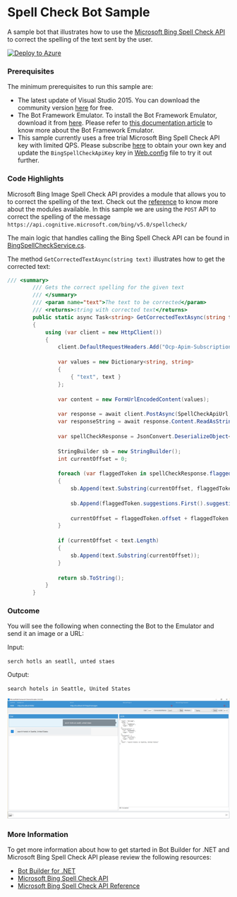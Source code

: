 ﻿# Spell Check Bot Sample

A sample bot that illustrates how to use the [Microsoft Bing Spell Check API](https://www.microsoft.com/cognitive-services/en-us/bing-spell-check-api) to correct the spelling of the text sent by the user.

[![Deploy to Azure](http://azuredeploy.net/deploybutton.png)](https://azuredeploy.net)

### Prerequisites

The minimum prerequisites to run this sample are:
* The latest update of Visual Studio 2015. You can download the community version [here](http://www.visualstudio.com) for free.
* The Bot Framework Emulator. To install the Bot Framework Emulator, download it from [here](https://aka.ms/bf-bc-emulator). Please refer to [this documentation article](https://docs.botframework.com/en-us/csharp/builder/sdkreference/gettingstarted.html#emulator) to know more about the Bot Framework Emulator.
* This sample currently uses a free trial Microsoft Bing Spell Check API key with limited QPS. Please subscribe [here](https://www.microsoft.com/cognitive-services/en-us/subscriptions?productId=/products/56ec2df6dbe2d91324586008) to obtain your own key and update the `BingSpellCheckApiKey` key in [Web.config](Web.config) file to try it out further.

### Code Highlights

Microsoft Bing Image Spell Check API provides a module that allows you to to correct the spelling of the text. Check out the [reference](https://dev.cognitive.microsoft.com/docs/services/56e73033cf5ff80c2008c679/operations/56e73036cf5ff81048ee6727) to know more about the modules available. In this sample we are using the `POST` API to correct the spelling of the message `https://api.cognitive.microsoft.com/bing/v5.0/spellcheck/` 

The main logic that handles calling the Bing Spell Check API can be found in [BingSpellCheckService.cs](Services/BingSpellCheckService.cs).

The method `GetCorrectedTextAsync(string text)` illustrates how to get the corrected text:

````C#
/// <summary>
        /// Gets the correct spelling for the given text
        /// </summary>
        /// <param name="text">The text to be corrected</param>
        /// <returns>string with corrected text</returns>
        public static async Task<string> GetCorrectedTextAsync(string text)
        {
            using (var client = new HttpClient())
            {
                client.DefaultRequestHeaders.Add("Ocp-Apim-Subscription-Key", ApiKey);

                var values = new Dictionary<string, string>
                {
                    { "text", text }
                };

                var content = new FormUrlEncodedContent(values);

                var response = await client.PostAsync(SpellCheckApiUrl, content);
                var responseString = await response.Content.ReadAsStringAsync();

                var spellCheckResponse = JsonConvert.DeserializeObject<BingSpellCheckResponse>(responseString);

                StringBuilder sb = new StringBuilder();
                int currentOffset = 0;

                foreach (var flaggedToken in spellCheckResponse.flaggedTokens)
                {
                    sb.Append(text.Substring(currentOffset, flaggedToken.offset - currentOffset));

                    sb.Append(flaggedToken.suggestions.First().suggestion);

                    currentOffset = flaggedToken.offset + flaggedToken.token.Length;
                }

                if (currentOffset < text.Length)
                {
                    sb.Append(text.Substring(currentOffset));
                }

                return sb.ToString();
            }
        }
````

### Outcome

You will see the following when connecting the Bot to the Emulator and send it an image or a URL:

Input:

`serch hotls an seatll, unted staes`

Output:

`search hotels in Seattle, United States`

![Sample Outcome](Images/outcome-emulator.png)

### More Information

To get more information about how to get started in Bot Builder for .NET and Microsoft Bing Spell Check API please review the following resources:
* [Bot Builder for .NET](https://docs.botframework.com/en-us/csharp/builder/sdkreference/index.html)
* [Microsoft Bing Spell Check API](https://www.microsoft.com/cognitive-services/en-us/bing-spell-check-api)
* [Microsoft Bing Spell Check API Reference](https://dev.cognitive.microsoft.com/docs/services/56e73033cf5ff80c2008c679/operations/56e73036cf5ff81048ee6727)

